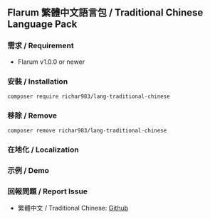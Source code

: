 ## Flarum 繁體中文語言包 / Traditional Chinese Language Pack

### 需求 / Requirement
  - Flarum v1.0.0 or newer

### 安裝 / Installation
```
composer require richar983/lang-traditional-chinese
```

### 移除 / Remove
```
composer remove richar983/lang-traditional-chinese
```

### 在地化 / Localization


### 示例 / Demo

### 回報問題 / Report Issue
  - 繁體中文 / Traditional Chinese: [Github](https://github.com/richar983/lang-traditional-chinese/issues)
